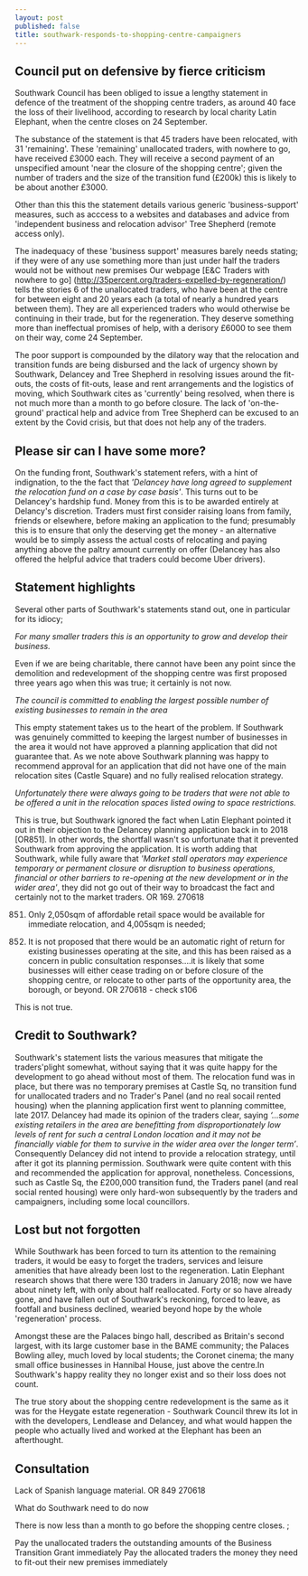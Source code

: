 ```yaml
---
layout: post
published: false
title: southwark-responds-to-shopping-centre-campaigners
---
```

## Council put on defensive by fierce criticism

Southwark Council has been obliged to issue a lengthy statement in defence of the treatment of the shopping centre traders, as around 40 face the loss of their livelihood, according to research by local charity Latin Elephant, when the centre closes on 24 September.  

The substance of the statement is that 45 traders have been relocated, with 31 'remaining'.  These 'remaining' unallocated traders, with nowhere to go, have received £3000 each.  They will receive a second payment of an unspecified amount 'near the closure of the shopping centre'; given the number of traders and the size of the transition fund (£200k) this is likely to be about another £3000.

Other than this this the statement details various generic 'business-support' measures, such as acccess to a websites and databases and advice from 'independent business and relocation advisor' Tree Shepherd (remote access only).

The inadequacy of these 'business support' measures barely needs stating; if they were of any use something more than just under half the traders would not be without new premises  Our webpage [E&C Traders with nowhere to go] (http://35percent.org/traders-expelled-by-regeneration/) tells the stories 6 of the unallocated traders, who have been at the centre for between eight and 20 years each (a total of nearly a hundred years between them). They are all experienced traders who would otherwise be continuing in their trade, but for the regeneration.  They deserve something more than ineffectual promises of help, with a derisory £6000 to see them on their way, come 24 September.

The poor support is compounded by the dilatory way that the relocation and transition funds are being disbursed and the lack of urgency shown by Southwark, Delancey and Tree Shepherd in resolving issues around the fit-outs, the costs of fit-outs, lease and rent arrangements and the logistics of moving, which Southwark cites as 'currently' being resolved, when there is not much more than a month to go before closure.  The lack of 'on-the-ground' practical help and advice from Tree Shepherd can be excused to an extent by the Covid crisis, but that does not help any of the traders.


##  Please sir can I have some more?

On the funding front, Southwark's statement refers, with a hint of indignation, to the the fact that _'Delancey have long agreed to supplement the relocation fund on a case by case basis'_.  This turns out to be Delancey's hardship fund. Money from this is to be awarded entirely at Delancy's discretion.  Traders must first consider raising loans from family, friends or elsewhere, before making an application to the fund; presumably this is to ensure that only the deserving get the money - an alternative would be to simply assess the actual costs of relocating and paying anything above the paltry amount currently on offer (Delancey has also offered the helpful advice that traders could become Uber drivers).

## Statement highlights

Several other parts of Southwark's statements stand out, one in particular for its idiocy;

_For many smaller traders this is an opportunity to grow and develop their business._

Even if we are being charitable, there cannot have been any point since the demolition and redevelopment of the shopping centre was first proposed three years ago when this was true; it certainly is not now.

_The council is committed to enabling the largest possible number of existing businesses to remain in the area_ 

This empty statement takes us to the heart of the problem.  If Southwark was genuinely committed to keeping the largest number of businesses in the area it would not have approved a planning application that did not guarantee that.  As we note above Southwark planning was happy to recommend approval for an application that did not have one of the main relocation sites (Castle Square) and no fully realised relocation strategy.

_Unfortunately there were always going to be traders that were not able to be offered a unit in
the relocation spaces listed owing to space restrictions._

This is true, but Southwark ignored the fact when Latin Elephant pointed it out in their objection to the Delancey planning application back in to 2018 [OR851].  In other words, the shortfall wasn't so unfortunate that it prevented Southwark from approving the application.  It is worth adding that Southwark, while fully aware that  _'Market stall operators may experience temporary or permanent closure or disruption to business operations, financial or other barriers to re-opening at the new development or in the wider area'_, they did not go out of their way to broadcast the fact and certainly not to the market traders. OR 169. 270618 

851. Only 2,050sqm of affordable retail space would be available for immediate relocation,
and 4,005sqm is needed;


235. It is not proposed that there would be an automatic right of return for existing businesses operating at the site, and this has been raised as a concern in public consultation responses....it is likely that some businesses will either cease trading on or before closure of the shopping centre, or relocate to other parts of the opportunity area, the borough, or beyond. OR 270618 - check s106

This is not true.  
## Credit to Southwark?

Southwark's statement lists the various measures that mitigate the traders'plight somewhat, without saying that it was quite happy for the development to go ahead without most of them.  The relocation fund was in place, but there was no temporary premises at Castle Sq, no transition fund for unallocated traders and no Trader's Panel (and no real socail rented housing) when the planning application first went to planning committee, late 2017.  Delancey had made its opinion of the traders clear, saying _‘…some existing retailers in the area are benefitting from disproportionately low levels of rent for such a central London location and it may not be financially viable for them to survive in the wider area over the longer term’_.  Consequently Delancey did not intend to provide a relocation strategy, until after it got its planning permission.  Southwark were quite content with this and recommended the application for approval, nonetheless.  Concessions, such as Castle Sq, the £200,000 transition fund, the Traders panel (and real social rented housing) were only hard-won subsequently by the traders and campaigners, including some local councillors.

## Lost but not forgotten

While Southwark has been forced to turn its attention to the remaining traders, it would be easy to forget the traders, services and leisure amenities that have already been lost to the regeneration.  Latin Elephant research shows that there were 130 traders in January 2018; now we have about ninety left, with only about half reallocated.  Forty or so have already gone, and have fallen out of Southwark's reckoning, forced to leave, as footfall and business declined, wearied beyond hope by the whole 'regeneration' process.

Amongst these are the Palaces bingo hall, described as Britain's second largest, with its large customer base in the BAME community; the Palaces Bowling alley, much loved by local students; the Coronet cinema; the many small office businesses in Hannibal House, just above the centre.In Southwark's happy reality they no longer exist and so their loss does not count.

The true story about the shopping centre redevelopment is the same as it was for the Heygate estate regeneration - Southwark Council threw its lot in with the developers, Lendlease and Delancey, and what would happen the people who actually lived and worked at the Elephant has been an afterthought.

## Consultation

Lack of Spanish language material. OR 849 270618

What do Southwark need to do now

There is now less than a month to go before the shopping centre closes.  ; 

Pay the unallocated traders the outstanding amounts of the Business Transition Grant immediately 
Pay the allocated traders the money they need to fit-out their new premises immediately

